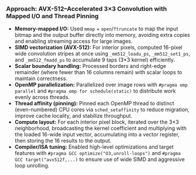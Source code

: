 ### Approach: AVX-512–Accelerated 3×3 Convolution with Mapped I/O and Thread Pinning

* **Memory-mapped I/O:** Used `mmap` + `open`/`ftruncate` to map the input bitmap and the output buffer directly into memory, avoiding extra copies and enabling streaming access for large images.
* **SIMD vectorization (AVX-512):** For interior pixels, computed 16-pixel wide convolution stripes at once using `_mm512_loadu_ps`, `_mm512_set1_ps`, and `_mm512_fmadd_ps` to accumulate 9 taps (3×3 kernel) efficiently.
* **Scalar boundary handling:** Processed borders and right-edge remainder (where fewer than 16 columns remain) with scalar loops to maintain correctness.
* **OpenMP parallelization:** Parallelized over image rows with `#pragma omp parallel` and `#pragma omp for schedule(static)` to distribute work evenly across threads.
* **Thread affinity (pinning):** Pinned each OpenMP thread to distinct (even-numbered) CPU cores via `sched_setaffinity` to reduce migration, improve cache locality, and stabilize throughput.
* **Compute layout:** For each interior pixel block, iterated over the 3×3 neighborhood, broadcasting the kernel coefficient and multiplying with the loaded 16-wide input vector, accumulating into a vector register, then storing the 16 results to the output.
* **Compiler/ISA tuning:** Enabled high-level optimizations and target features with `#pragma GCC optimize("O3,unroll-loops")` and `#pragma GCC target("avx512f,...)` to ensure use of wide SIMD and aggressive loop unrolling.
